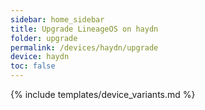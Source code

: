 ```yaml
---
sidebar: home_sidebar
title: Upgrade LineageOS on haydn
folder: upgrade
permalink: /devices/haydn/upgrade
device: haydn
toc: false
---
```

{% include templates/device_variants.md %}
